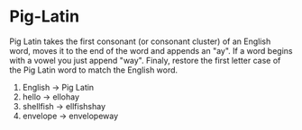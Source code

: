 # Pig-Latin
Pig Latin takes the first consonant (or consonant cluster) of an English word, moves it to the end of the word and appends an "ay". If a word begins with a vowel you just append "way". Finaly, restore the first letter case of the Pig Latin word to match the English word.

1. English	    ->    Pig Latin
2. hello	      ->    ellohay
3. shellfish	  ->    ellfishshay
4. envelope	    ->    envelopeway
